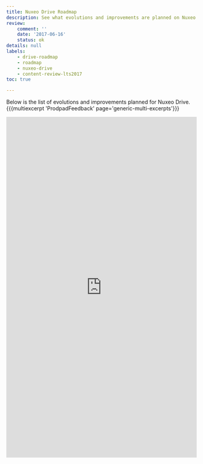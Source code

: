 ```yaml
---
title: Nuxeo Drive Roadmap
description: See what evolutions and improvements are planned on Nuxeo Drive
review:
    comment: ''
    date: '2017-06-16'
    status: ok
details: null
labels:
    - drive-roadmap
    - roadmap
    - nuxeo-drive
    - content-review-lts2017
toc: true

---
```


Below is the list of evolutions and improvements planned for Nuxeo Drive.
{{{multiexcerpt 'ProdpadFeedback' page='generic-multi-excerpts'}}}

<iframe src="https://ext.prodpad.com/ext/roadmap/a0eff4a118a6025207fcb52c550a9f369e848887" height="900" width="100%" frameborder="0"></iframe>
